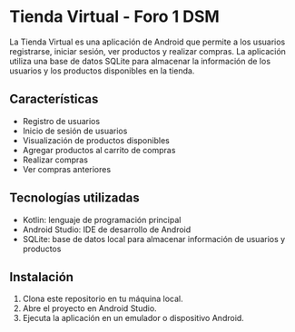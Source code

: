 # Tienda Virtual - Foro 1 DSM

La Tienda Virtual es una aplicación de Android que permite a los usuarios registrarse, iniciar sesión, ver productos y realizar compras. La aplicación utiliza una base de datos SQLite para almacenar la información de los usuarios y los productos disponibles en la tienda.

## Características

- Registro de usuarios
- Inicio de sesión de usuarios
- Visualización de productos disponibles
- Agregar productos al carrito de compras
- Realizar compras
- Ver compras anteriores

## Tecnologías utilizadas

- Kotlin: lenguaje de programación principal
- Android Studio: IDE de desarrollo de Android
- SQLite: base de datos local para almacenar información de usuarios y productos

## Instalación

1. Clona este repositorio en tu máquina local.
2. Abre el proyecto en Android Studio.
3. Ejecuta la aplicación en un emulador o dispositivo Android.
